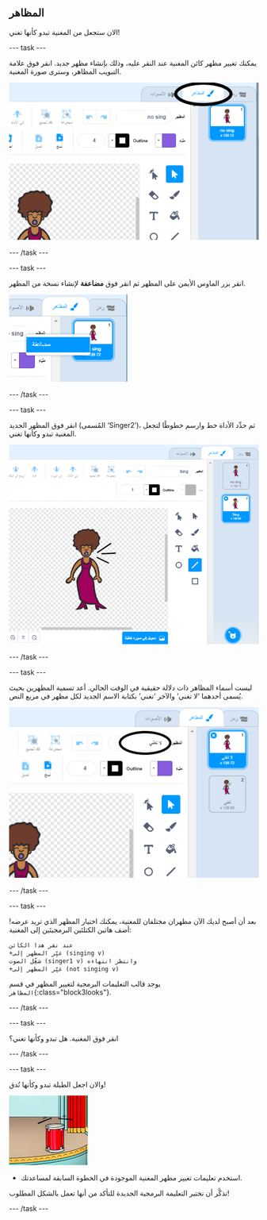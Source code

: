 ## المظاهر

الان ستجعل من المغنية تبدو كأنها تغني!

--- task ---

يمكنك تغيير مظهر كائن المغنية عند النقر عليه، وذلك بإنشاء مظهر جديد. انقر فوق علامة التبويب المظاهر، وسترى صورة المغنية.

![لقطة الشاشة](images/band-singer-costume-annotated.png) 

--- /task ---

--- task ---

انقر بزر الماوس الأيمن على المظهر ثم انقر فوق **مضاعفة** لإنشاء نسخة من المظهر.

![لقطة الشاشة](images/band-singer-duplicate.png) 

--- /task ---

--- task ---

انقر فوق المظهر الجديد (المُسمى ‘Singer2’)، ثم حدِّد الأداة خط وارسم خطوطًا لتجعل المغنية تبدو وكأنها تغني.

![لقطة الشاشة](images/band-singer-click.png) 

--- /task ---

--- task ---

ليست أسماء المظاهر ذات دلالة حقيقية في الوقت الحالي. أعد تسمية المظهرين بحيث يُسمى أحدهما ‘لا تغني’ والآخر ‘تغني’ بكتابة الاسم الجديد لكل مظهر في مربع النص.

![لقطة الشاشة](images/band-singer-name-annotated.png) 

--- /task ---

--- task ---

بعد أن أصبح لديك الآن مظهران مختلفان للمغنية، يمكنك اختيار المظهر الذي تريد عرضه! أضف هاتين الكتلتَين البرمجيتَين إلى المغنية:

```blocks3
عند نقر هذا الكائن
+غيِّر المظهر إلى (singing v)
شغِّل الصوت (singer1 v) وانتظر انتهاءه
+غيِّر المظهر إلى (not singing v)

```

يوجد قالب التعليمات البرمجية لتغيير المظهر في قسم `المظاهر`{:class="block3looks"}. 

--- /task ---

--- task ---

انقر فوق المغنية. هل تبدو وكأنها تغني؟

--- /task ---

--- task ---

والان اجعل الطبلة تبدو وكأنها تُدق!

![لقطة الشاشة](images/band-drum-final.png)

- استخدم تعليمات تغيير مظهر المغنية الموجودة في الخطوة السابقة لمساعدتك.

تذكَّر أن تختبر التعليمة البرمجية الجديدة للتأكد من أنها تعمل بالشكل المطلوب! 

--- /task ---